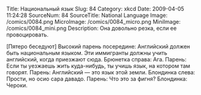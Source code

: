 Title: Национальный язык 
Slug: 84 
Category: xkcd 
Date: 2009-04-05 11:24:28 
SourceNum: 84 
SourceTitle: National Language 
Image: /comics/0084.png 
MicroImage: /comics/0084_micro.png 
MiniImage: /comics/0084_mini.png 
Description: Она довольно резка, если ее провоцировать. 

[Пятеро беседуют]
Высокий парень посередине: Английский должен быть национальным языком. Эти иммигранты должны учить английский, когда приезжают сюда.
Брюнетка справа: Ага.
Парень: Если ты уезжаешь жить куда-нибудь, ты учишь язык, на котором там говорят.
Парень: Английский — это язык этой земли.
Блондинка слева: Прости, но осио сара давадо.
Парень: Что это за фигня?
Блондинка: Чероки.